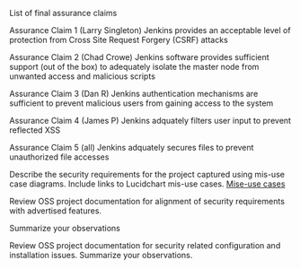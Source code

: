 List of final assurance claims

Assurance Claim 1
(Larry Singleton)
Jenkins provides an acceptable level of protection from Cross Site Request Forgery (CSRF) attacks

Assurance Claim 2
(Chad Crowe)
Jenkins software provides sufficient support (out of the box) to adequately isolate the master node from unwanted access and malicious scripts 

Assurance Claim 3
(Dan R)
Jenkins authentication mechanisms are sufficient to prevent malicious users from gaining access to the system

Assurance Claim 4 (James P)
Jenkins adquately filters user input to prevent reflected XSS

Assurance Claim 5 (all)
Jenkins adquately secures files to prevent unauthorized file accesses


Describe the security requirements for the project captured using mis-use case diagrams. Include links to Lucidchart mis-use cases.  [Mise-use cases](https://www.lucidchart.com/documents/edit/fd7c6a2d-548b-40f9-8d09-45d134f69ed8/0)


Review OSS project documentation for alignment of security requirements with advertised features. 

Summarize your observations


Review OSS project documentation for security related configuration and installation issues. Summarize your observations.